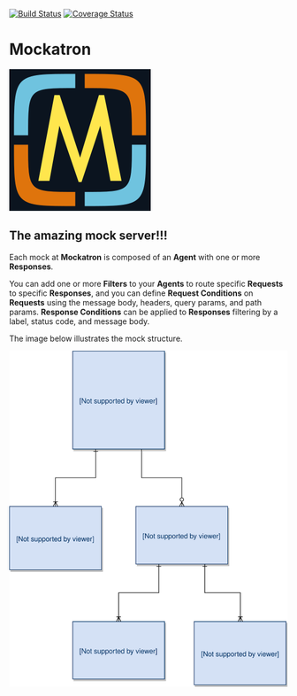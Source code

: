 [![Build Status](https://travis-ci.org/rzcastilho/mockatron.svg?branch=master "Build Status")](http://travis-ci.org/rzcastilho/mockatron)
[![Coverage Status](https://coveralls.io/repos/github/rzcastilho/mockatron/badge.svg?branch=master)](https://coveralls.io/github/rzcastilho/mockatron)

# Mockatron

![Mockatron Logo](docs/images/mockatron-logo.png "Mockatron Logo")

## The amazing mock server!!!

Each mock at **Mockatron** is composed of an **Agent** with one or more **Responses**.

You can add one or more **Filters** to your **Agents** to route specific **Requests** to specific **Responses**, and you can define **Request Conditions** on **Requests** using the message body, headers, query params, and path params. **Response Conditions** can be applied to **Responses** filtering by a label, status code, and message body.

The image below illustrates the mock structure.

![Database Schema](docs/images/database-schema.svg "Database Schema")
